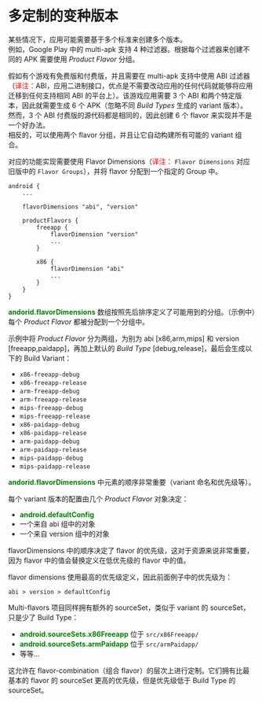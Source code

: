 # 多定制的变种版本

某些情况下，应用可能需要基于多个标准来创建多个版本。  
例如，Google Play 中的 multi-apk 支持 4 种过滤器。根据每个过滤器来创建不同的 APK 需要使用 *Product Flavor* 分组。

假如有个游戏有免费版和付费版，并且需要在 multi-apk 支持中使用 ABI 过滤器（<font color='red'>译注：</font>ABI，应用二进制接口，优点是不需要改动应用的任何代码就能够将应用迁移到任何支持相同 ABI 的平台上）。该游戏应用需要 3 个 ABI 和两个特定版本，因此就需要生成 6 个 APK（忽略不同 *Build Types* 生成的 variant 版本）。  
然而，3 个 ABI 付费版的源代码都是相同的，因此创建 6 个 flavor 来实现并不是一个好办法。  
相反的，可以使用两个 flavor 分组，并且让它自动构建所有可能的 variant 组合。

对应的功能实现需要使用 Flavor Dimensions（<font color='red'>译注：</font> `Flavor Dimensions` 对应旧版中的 `Flavor Groups`），并将 flavor 分配到一个指定的 Group 中。

``` Grovvy
android {
    ...

    flavorDimensions "abi", "version"

    productFlavors {
        freeapp {
            flavorDimension "version"
            ...
        }

        x86 {
            flavorDimension "abi"
            ...
        }
    }
}
```

**<font color='green'>andorid.flavorDimensions</font>** 数组按照先后排序定义了可能用到的分组。（示例中）每个 *Product Flavor* 都被分配到一个分组中。

示例中将 *Product Flavor* 分为两组，为别为 abi [x86,arm,mips] 和 version [freeapp,paidapp]，再加上默认的 *Build Type* [debug,release]，最后会生成以下的 Build Variant：

* `x86-freeapp-debug`
* `x86-freeapp-release`
* `arm-freeapp-debug`
* `arm-freeapp-release`
* `mips-freeapp-debug`
* `mips-freeapp-release`
* `x86-paidapp-debug`
* `x86-paidapp-release`
* `arm-paidapp-debug`
* `arm-paidapp-release`
* `mips-paidapp-debug`
* `mips-paidapp-release`

**<font color='green'>andorid.flavorDimensions</font>** 中元素的顺序非常重要（variant 命名和优先级等）。

每个 variant 版本的配置由几个 *Product Flavor* 对象决定：

* **<font color='green'>android.defaultConfig</font>**
* 一个来自 abi 组中的对象
* 一个来自 version 组中的对象

flavorDimensions 中的顺序决定了 flavor 的优先级，这对于资源来说非常重要，因为 flavor 中的值会替换定义在低优先级的 flavor 中的值。

flavor dimensions 使用最高的优先级定义，因此前面例子中的优先级为：

    abi > version > defaultConfig

Multi-flavors 项目同样拥有额外的 sourceSet，类似于 variant 的 sourceSet，只是少了 Build Type：

* **<font color='green'>android.sourceSets.x86Freeapp</font>**
位于 `src/x86Freeapp/`
* **<font color='green'>android.sourceSets.armPaidapp</font>**
位于 `src/armPaidapp/`
* 等等...

这允许在 flavor-combination（组合 flavor）的层次上进行定制。它们拥有比最基本的 flavor 的 sourceSet 更高的优先级，但是优先级低于 Build Type 的 sourceSet。